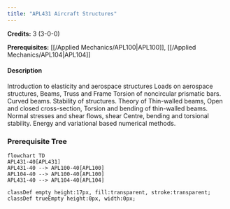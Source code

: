 ```yaml
---
title: "APL431 Aircraft Structures"
---
```

**Credits:** 3 (3-0-0)

**Prerequisites:** [[/Applied Mechanics/APL100|APL100]], [[/Applied Mechanics/APL104|APL104]]

#### Description
Introduction to elasticity and aerospace structures Loads on aerospace structures, Beams, Truss and Frame Torsion of noncircular prismatic bars. Curved beams. Stability of structures. Theory of Thin-walled beams, Open and closed cross-section, Torsion and bending of thin-walled beams. Normal stresses and shear flows, shear Centre, bending and torsional stability. Energy and variational based numerical methods.

### Prerequisite Tree

```mermaid
flowchart TD
APL431-40[APL431]
APL431-40 --> APL100-40[APL100]
APL104-40 --> APL100-40[APL100]
APL431-40 --> APL104-40[APL104]

classDef empty height:17px, fill:transparent, stroke:transparent;
classDef trueEmpty height:0px, width:0px;
```